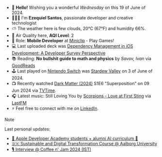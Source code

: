 - 👋 **Hello!** Wishing you a wonderful *Wednesday* on this 19 of June of 2024.
- 🙋🏻‍♂️ I'm **Ezequiel Santos**, passionate developer and creative technologist
- ⛅ The weather here is few clouds, 20°C (67°F) and humidity 66%.
- 🔬 Air Quality here, **AQI Level**: 2
- 💼 Role: **Mobile Developer** at [Miniclip](https://www.miniclip.com) - Play Games!
- 💻 Last uploaded deck was [Dependency Management in iOS Development: A Developer Survey Perspective](https://speakerdeck.com/ezefranca/dependency-management-in-ios-development-a-developer-survey-perspective)
- 📚 Reading: **No bullshit guide to math and physics** by *Savov, Ivan* via [GoodReads](https://www.goodreads.com/review/list/21512585-ezequiel-fran-a-dos-santos)
- 🕹️ Last played on [Nintendo Switch](https://lounge.nintendo.com/friendcode/5071-0358-7137/DKDfpY5MsZ) was [Stardew Valley](https://ec.nintendo.com/apps/0100e65002bb8000/PT?lang=en-GB) on 3 of June of 2024.
- 📺 Recently watched [Dark Matter (2024)](https://www.tvtime.com/show/393159) S1E6 "Superposition" on 09 Jun 2024 via [TVTime](https://www.tvtime.com/user/4784821).
- 🎧 Latest music: Still Loving You by [Scorpions - Love at First Sting](https://www.last.fm/music/Scorpions/_/Still+Loving+You) via [LastFM](https://www.last.fm/user/ezefranca)
- ⚡ Feel free to connect with me on [LinkedIn](https://www.linkedin.com/in/ezefranca).



> [!NOTE]
> Last personal updates:
>  - [🍎 Apple Developer Academy students + alumni AI curriculum 🤖](https://ezefranca.com/news/apple-developer-academy-introduces-ai-training-for-all-students-and-alumni)
>  - [🇩🇰 Sustainable and Digital Transformation Course @ Aalborg University](https://ezefranca.com/news/sustainable-and-digital-transformation-aalborg-university)
>  - [🎙️ Interview @ Coffee n' Jam 2024 (IST)](https://ezefranca.com/news/coffee-n-jam-2024-ist)

